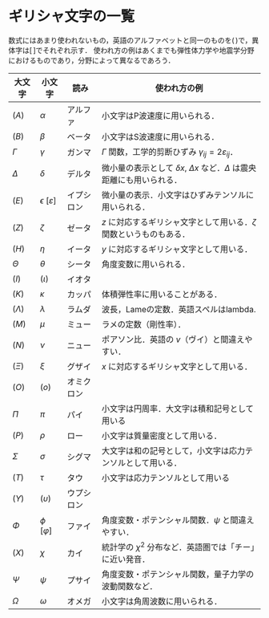 # ギリシャ文字の一覧

数式にはあまり使われないもの，英語のアルファベットと同一のものを$(\,)$で，異体字は$[\,]$でそれぞれ示す．
使われ方の例はあくまでも弾性体力学や地震学分野におけるものであり，分野によって異なるであろう．


|  大文字  | 小文字 | 読み | 使われ方の例 |
| ------- | ----- | --- | ---------- |
| ($A$) | $\alpha$ | アルファ | 小文字はP波速度に用いられる．
| ($B$)  |  $\beta$   |  ベータ  |  小文字はS波速度に用いられる．  |
| $\Gamma$  |  $\gamma$  |  ガンマ  |  $\Gamma$ 関数，工学的剪断ひずみ $\gamma_{ij}=2\varepsilon_{ij}$． |
| $\Delta$  |  $\delta$  |  デルタ  |  微小量の表示として $\delta x$, $\Delta x$ など．$\Delta$ は震央距離にも用いられる．  |
| ($E$)  |   $\epsilon$ [$\varepsilon$]  |  イプシロン  |  微小量の表示．小文字はひずみテンソルに用いられる． |
| ($Z$)  |  $\zeta$  | ゼータ  |  $z$ に対応するギリシャ文字として用いる．$\zeta$ 関数というものもある． |
| ($H$)  |  $\eta$  |  イータ  |  $y$ に対応するギリシャ文字として用いる． |
| $\Theta$  |  $\theta$  |  シータ  |  角度変数に用いられる． |
| ($I$)  |  ($\iota$)  |  イオタ  ||
| ($K$)  |  $\kappa$  |  カッパ  |  体積弾性率に用いることがある． |
| ($\Lambda$)  |  $\lambda$  |  ラムダ  |  波長，Lameの定数．英語スペルはlambda. |
| ($M$)  |  $\mu$  |  ミュー  |  ラメの定数（剛性率）． |
| ($N$)  |  $\nu$  |  ニュー   |  ポアソン比．英語の $v$（ヴイ）と間違えやすい． |
| ($\Xi$)  |  $\xi$  |  グザイ  |  $x$ に対応するギリシャ文字として用いる． |
| ($O$)  |  ($o$)  |  オミクロン  ||
| $\Pi$  |  $\pi$  |  パイ  |  小文字は円周率．大文字は積和記号として用いる |
| ($P$)  |  $\rho$  |  ロー  |  小文字は質量密度として用いる．  |
| $\Sigma$  |  $\sigma$  |  シグマ  |  大文字は和の記号として，小文字は応力テンソルとして用いる．  |
| ($T$)  |   $\tau$  |  タウ  |  小文字は応力テンソルとして用いる |
| ($\Upsilon$)  |  ($\upsilon$)  |  ウプシロン  |   |
| $\Phi$  |  $\phi$ [$\varphi$]  |  ファイ  |  角度変数・ポテンシャル関数．$\psi$ と間違えやすい． |
| ($X$)  |  $\chi$  |  カイ  |  統計学の $\chi^2$ 分布など．英語圏では「チー」に近い発音． |
| $\Psi$  |  $\psi$  |  プサイ  |  角度変数・ポテンシャル関数，量子力学の波動関数など． |
| $\Omega$  |  $\omega$  |  オメガ  |  小文字は角周波数に用いられる． |